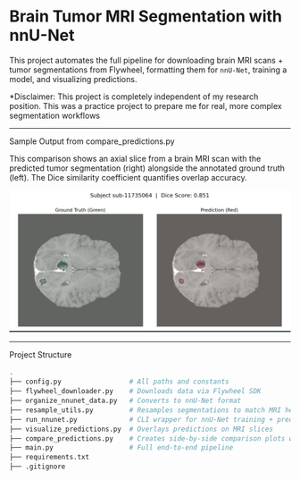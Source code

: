 # Brain Tumor MRI Segmentation with nnU-Net

This project automates the full pipeline for downloading brain MRI scans + tumor segmentations from Flywheel, formatting them for `nnU-Net`, training a model, and visualizing predictions.


*Disclaimer: This project is completely independent of my research position. This was a practice project to prepare me for real, more complex segmentation workflows
_______________________________________________________________________________________________________________________________________________________

Sample Output from compare_predictions.py

This comparison shows an axial slice from a brain MRI scan with the predicted tumor segmentation (right) alongside the annotated ground truth (left). The Dice similarity coefficient quantifies overlap accuracy.

![image alt](https://github.com/Veeru102/NYUMets-mri-tumor-segmentation/blob/main/dice_comparison.png?raw=true)

---

Project Structure

```bash
.
├── config.py                 # All paths and constants
├── flywheel_downloader.py    # Downloads data via Flywheel SDK
├── organize_nnunet_data.py   # Converts to nnU-Net format
├── resample_utils.py         # Resamples segmentations to match MRI headers
├── run_nnunet.py             # CLI wrapper for nnU-Net training + prediction
├── visualize_predictions.py  # Overlays predictions on MRI slices
├── compare_predictions.py    # Creates side-by-side comparison plots w/ Dice scores
├── main.py                   # Full end-to-end pipeline
├── requirements.txt
├── .gitignore

